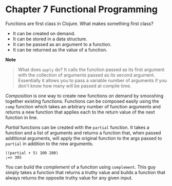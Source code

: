 Chapter 7 Functional Programming
============================================

Functions are first class in Clojure. What makes something first class?

* It can be created on demand.
* It can be stored in a data structure.
* It can be passed as an argument to a function.
* It can be returned as the value of a function.

**Note**
> What does `apply` do? It calls the function passed as its first argument with the collection of arguments passed as its second argument. Essentially it allows you to pass a variable number of arguments if you don't know how many will be passed at compile time.

*Composition* is one way to create new functions on demand by smooshing together existing functions. Functions can be composed easily using the `comp` function which takes an arbitrary number of function arguments and returns a new function that applies each to the return value of the next function in line.

*Partial* functions can be created with the `partial` function. It takes a function and a list of arguments and returns a function that, when passed additional arguments, will apply the original function to the args passed to `partial` in addition to the new arguments.

```
((partial + 5) 100 200)
;=> 305
```

You can build the *complement* of a function using `complement`. This guy simply takes a function that returns a truthy value and builds a function that always returns the opposite truthy value for any given input.